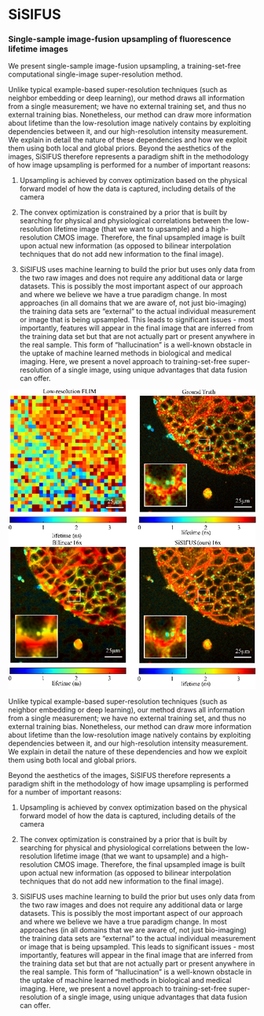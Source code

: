 # SiSIFUS
### Single-sample image-fusion upsampling of fluorescence lifetime images

We present single-sample image-fusion upsampling, a training-set-free computational single-image super-resolution method.

Unlike typical example-based super-resolution techniques (such as neighbor embedding or deep learning), our method draws all information from a single measurement; we have no external training set, and thus no external training bias. Nonetheless, our method can draw more information about lifetime than the low-resolution image natively contains by exploiting dependencies between it, and our high-resolution intensity measurement. We explain in detail the nature of these dependencies and how we exploit them using both local and global priors. Beyond the aesthetics of the images, SiSIFUS therefore represents a paradigm shift in the methodology of how image upsampling is performed for a number of important reasons:

1) Upsampling is achieved by convex optimization based on the physical forward model of how the data is captured, including details of the camera

2) The convex optimization is constrained by a prior that is built by searching for physical and physiological correlations between the low-resolution lifetime image (that we want to upsample) and a high-resolution CMOS image. Therefore, the final upsampled image is built upon actual new information (as opposed to bilinear interpolation techniques that do not add new information to the final image). 

3) SiSIFUS uses machine learning to build the prior but uses only data from the two raw images and does not require any additional data or large datasets. This is possibly the most important aspect of our approach and where we believe we have a true paradigm change. In most approaches (in all domains that we are aware of, not just bio-imaging) the training data sets are “external” to the actual individual measurement or image that is being upsampled. This leads to significant issues - most importantly, features will appear in the final image that are inferred from the training data set but that are not actually part or present anywhere in the real sample. This form of “hallucination” is a well-known obstacle in the uptake of machine learned methods in biological and medical imaging. Here, we present a novel approach to training-set-free super-resolution of a single image, using unique advantages that data fusion can offer. 

![Alt text](results/readme_img.png)

Unlike typical example-based super-resolution techniques (such as neighbor embedding or deep learning), our method draws all information from a single measurement; we have no external training set, and thus no external training bias. Nonetheless, our method can draw more information about lifetime than the low-resolution image natively contains by exploiting dependencies between it, and our high-resolution intensity measurement. We explain in detail the nature of these dependencies and how we exploit them using both local and global priors.

Beyond the aesthetics of the images, SiSIFUS therefore represents a paradigm shift in the methodology of how image upsampling is performed for a number of important reasons:

1) Upsampling is achieved by convex optimization based on the physical forward model of how the data is captured, including details of the camera

2) The convex optimization is constrained by a prior that is built by searching for physical and physiological correlations between the low-resolution lifetime image (that we want to upsample) and a high-resolution CMOS image. Therefore, the final upsampled image is built upon actual new information (as opposed to bilinear interpolation techniques that do not add new information to the final image). 

3) SiSIFUS uses machine learning to build the prior but uses only data from the two raw images and does not require any additional data or large datasets. This is possibly the most important aspect of our approach and where we believe we have a true paradigm change. In most approaches (in all domains that we are aware of, not just bio-imaging) the training data sets are “external” to the actual individual measurement or image that is being upsampled. This leads to significant issues - most importantly, features will appear in the final image that are inferred from the training data set but that are not actually part or present anywhere in the real sample. This form of “hallucination” is a well-known obstacle in the uptake of machine learned methods in biological and medical imaging. Here, we present a novel approach to training-set-free super-resolution of a single image, using unique advantages that data fusion can offer. 
